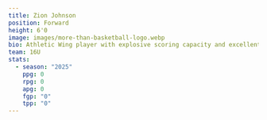 ```yaml
---
title: Zion Johnson
position: Forward
height: 6'0
image: images/more-than-basketball-logo.webp
bio: Athletic Wing player with explosive scoring capacity and excellent defense.
team: 16U
stats:
  - season: "2025"
    ppg: 0
    rpg: 0
    apg: 0
    fgp: "0"
    tpp: "0"
---
```

